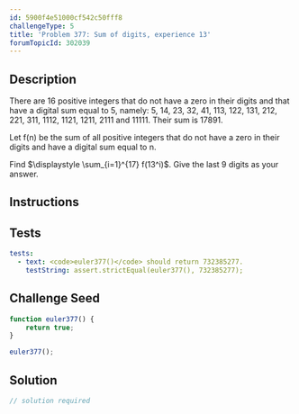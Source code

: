 ```yaml
---
id: 5900f4e51000cf542c50fff8
challengeType: 5
title: 'Problem 377: Sum of digits, experience 13'
forumTopicId: 302039
---
```


## Description
<section id='description'>
There are 16 positive integers that do not have a zero in their digits and that have a digital sum equal to 5, namely:
5, 14, 23, 32, 41, 113, 122, 131, 212, 221, 311, 1112, 1121, 1211, 2111 and 11111.
Their sum is 17891.


Let f(n) be the sum of all positive integers that do not have a zero in their digits and have a digital sum equal to n.


Find $\displaystyle \sum_{i=1}^{17} f(13^i)$.
Give the last 9 digits as your answer.
</section>

## Instructions
<section id='instructions'>

</section>

## Tests
<section id='tests'>

```yml
tests:
  - text: <code>euler377()</code> should return 732385277.
    testString: assert.strictEqual(euler377(), 732385277);

```

</section>

## Challenge Seed
<section id='challengeSeed'>

<div id='js-seed'>

```js
function euler377() {
    return true;
}

euler377();
```

</div>



</section>

## Solution
<section id='solution'>

```js
// solution required
```

</section>
